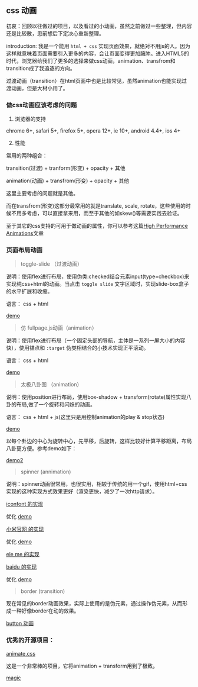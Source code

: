 ## css 动画

初衷：回顾以往做过的项目，以及看过的小动画，虽然之前做过一些整理，但内容还是比较散，思前想后下定决心重新整理。

introduction: 我是一个能用 `html + css` 实现页面效果，就绝对不用js的人。因为这样就意味着页面需要引入更多的内容，会让页面变得更加臃肿。进入HTML5的时代，浏览器给我们了更多的选择来做css动画，animation、transfrom和transition成了我追逐的方向。

过渡动画（transition）在html页面中也是比较常见，虽然animation也能实现过渡动画，但是大材小用了。

### 做css动画应该考虑的问题

1. 浏览器的支持

chrome 6+, safari 5+, firefox 5+, opera 12+, ie 10+, android 4.4+, ios 4+

2. 性能

常用的两种组合：

transition(过渡) + tranform(形变) + opacity + 其他

animation(动画) + transfrom(形变) + opacity + 其他

这里主要考虑的问题就是其他。

而在transfrom(形变)这部分最常用的就是translate, scale, rotate，这些使用的时候不用多考虑，可以直接拿来用，而至于其他的如skew()等需要实践去验证。

至于其它的css支持的可用于做动画的属性，你可以参考这篇[High Performance Animations](https://www.html5rocks.com/en/tutorials/speed/high-performance-animations/)文章

### 页面布局动画

> toggle-slide （过渡动画）

说明：使用flex进行布局，使用伪类:checked结合元素input(type=checkbox)来实现纯css+html的动画。当点击 `toggle slide` 文字区域时，实现slide-box盒子的水平扩展和收缩。

语言： css + html

[demo](https://github.com/lvzhenbang/css3-animate/blob/master/demo/toggle-slide.html)

> 仿 fullpage.js动画（animation）

说明：使用flex进行布局（一个固定头部的导航，主体是一系列一屏大小的内容快），使用锚点和 `:target` 伪类相结合的小技术实现正平滚动。

语言： css + html

[demo](https://codepen.io/lvzhenbang/pen/qMgNXq)

> 太极八卦图 （animation）

说明：使用position进行布局，使用box-shadow + transform(rotate)属性实现八卦的布局,做了一个旋转和闪烁的动画。

语言： css + html + js(这里只是用控制animation的play & stop状态)

[demo](https://codepen.io/lvzhenbang/pen/ZMZGBJ)

以每个卦边的中心为旋转中心，先平移，后旋转，这样比较好计算平移距离，布局八卦更方便。参考demo如下：

[demo2](https://codepen.io/lvzhenbang/pen/ZMZGBJ)

> spinner (annimation)

说明：spinner动画很常用，也很实用，相较于传统的用一个gif，使用html+css实现的这种实现方式效果更好（渲染更快，减少了一次http请求）。

[iconfont 的实现](https://github.com/lvzhenbang/css3-animate/blob/master/demo/spinner/iconfont.html)

优化 [demo](https://github.com/lvzhenbang/css3-animate/blob/master/demo/spinner/spinner.html?#bounce)

[小米官网 的实现](https://github.com/lvzhenbang/css3-animate/blob/master/demo/spinner/xiaomi.html)

优化 [demo](https://github.com/lvzhenbang/css3-animate/blob/master/demo/spinner/spinner.html?#impulse)

[ele me 的实现](https://github.com/lvzhenbang/css3-animate/blob/master/demo/spinner/eleme.html)

[baidu 的实现](https://github.com/lvzhenbang/css3-animate/blob/master/demo/spinner/baidu.html)

优化 [demo](https://github.com/lvzhenbang/css3-animate/blob/maste/demo/spinner/spinner.html?#swing)

> border (transition)

现在常见的border动画效果，实际上使用的是伪元素，通过操作伪元素，从而形成一种好像border在动的效果。

[button 动画](https://github.com/lvzhenbang/css3-animate/blob/maste/demo/border/button.html)

### 优秀的开源项目：

[animate.css](https://github.com/daneden/animate.css)

这是一个非常棒的项目，它将animation + transform用到了极致。

[magic](https://github.com/miniMAC/magic)